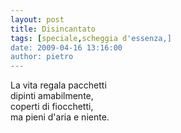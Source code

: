 ```yaml
---
layout: post
title: Disincantato
tags: [speciale,scheggia d'essenza,]
date: 2009-04-16 13:16:00
author: pietro
---
```

La vita regala pacchetti<br/>dipinti amabilmente,<br/>coperti di fiocchetti,<br/>ma pieni d'aria e niente.
